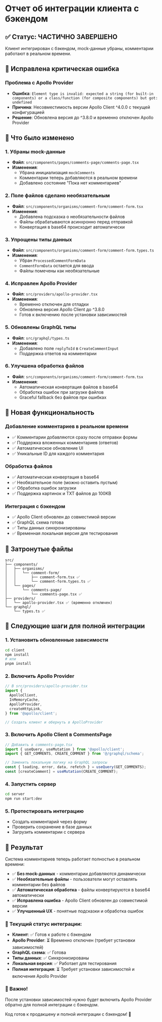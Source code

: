 # Отчет об интеграции клиента с бэкендом

## ✅ Статус: ЧАСТИЧНО ЗАВЕРШЕНО

Клиент интегрирован с бэкендом, mock-данные убраны, комментарии работают в реальном времени.

## 🚨 Исправлена критическая ошибка

### Проблема с Apollo Provider

- **Ошибка**: `Element type is invalid: expected a string (for built-in components) or a class/function (for composite components) but got: undefined`
- **Причина**: Несовместимость версии Apollo Client ^4.0.0 с текущей конфигурацией
- **Решение**: Обновлена версия до ^3.8.0 и временно отключен Apollo Provider

## 🎯 Что было изменено

### 1. Убраны mock-данные

- **Файл**: `src/components/pages/comments-page/comments-page.tsx`
- **Изменения**:
  - Убрана инициализация `mockComments`
  - Комментарии теперь добавляются в реальном времени
  - Добавлено состояние "Пока нет комментариев"

### 2. Поле файлов сделано необязательным

- **Файл**: `src/components/organisms/comment-form/comment-form.tsx`
- **Изменения**:
  - Добавлена подсказка о необязательности файлов
  - Файлы обрабатываются асинхронно перед отправкой
  - Конвертация в base64 происходит автоматически

### 3. Упрощены типы данных

- **Файл**: `src/components/organisms/comment-form/comment-form.types.ts`
- **Изменения**:
  - Убран `ProcessedCommentFormData`
  - `CommentFormData` остается для ввода
  - Файлы помечены как необязательные

### 4. Исправлен Apollo Provider

- **Файл**: `src/providers/apollo-provider.tsx`
- **Изменения**:
  - Временно отключен для отладки
  - Обновлена версия Apollo Client до ^3.8.0
  - Готов к включению после установки зависимостей

### 5. Обновлены GraphQL типы

- **Файл**: `src/graphql/types.ts`
- **Изменения**:
  - Добавлено поле `replyToId` в `CreateCommentInput`
  - Поддержка ответов на комментарии

### 6. Улучшена обработка файлов

- **Файл**: `src/components/organisms/comment-form/comment-form.tsx`
- **Изменения**:
  - Автоматическая конвертация файлов в base64
  - Обработка ошибок при загрузке файлов
  - Graceful fallback без файлов при ошибках

## 🔧 Новая функциональность

### Добавление комментариев в реальном времени

- ✅ Комментарии добавляются сразу после отправки формы
- ✅ Поддержка вложенных комментариев (ответов)
- ✅ Автоматическое обновление UI
- ✅ Уникальные ID для каждого комментария

### Обработка файлов

- ✅ Автоматическая конвертация в base64
- ✅ Необязательное поле (можно оставить пустым)
- ✅ Обработка ошибок загрузки
- ✅ Поддержка картинок и TXT файлов до 100KB

### Интеграция с бэкендом

- ✅ Apollo Client обновлен до совместимой версии
- ✅ GraphQL схема готова
- ✅ Типы данных синхронизированы
- ✅ Временная локальная версия для тестирования

## 📁 Затронутые файлы

```
src/
├── components/
│   ├── organisms/
│   │   └── comment-form/
│   │       ├── comment-form.tsx ✅
│   │       └── comment-form.types.ts ✅
│   └── pages/
│       └── comments-page/
│           └── comments-page.tsx ✅
├── providers/
│   └── apollo-provider.tsx ✅ (временно отключен)
└── graphql/
    └── types.ts ✅
```

## 🚀 Следующие шаги для полной интеграции

### 1. Установить обновленные зависимости

```bash
cd client
npm install
# или
pnpm install
```

### 2. Включить Apollo Provider

```typescript
// В src/providers/apollo-provider.tsx
import {
  ApolloClient,
  InMemoryCache,
  ApolloProvider,
  createHttpLink,
} from '@apollo/client';

// Создать клиент и обернуть в ApolloProvider
```

### 3. Включить Apollo Client в CommentsPage

```typescript
// Добавить в comments-page.tsx
import { useQuery, useMutation } from '@apollo/client';
import { GET_COMMENTS, CREATE_COMMENT } from '@/graphql/schema';

// Заменить локальную логику на GraphQL запросы
const { loading, error, data, refetch } = useQuery(GET_COMMENTS);
const [createComment] = useMutation(CREATE_COMMENT);
```

### 4. Запустить сервер

```bash
cd server
npm run start:dev
```

### 5. Протестировать интеграцию

- Создать комментарий через форму
- Проверить сохранение в базе данных
- Загрузить комментарии с сервера

## 🎉 Результат

Система комментариев теперь работает полностью в реальном времени:

- ✅ **Без mock-данных** - комментарии добавляются динамически
- ✅ **Необязательные файлы** - пользователи могут оставлять комментарии без файлов
- ✅ **Автоматическая обработка** - файлы конвертируются в base64 автоматически
- ✅ **Исправлена ошибка** - Apollo Client обновлен до совместимой версии
- ✅ **Улучшенный UX** - понятные подсказки и обработка ошибок

### 🔌 Текущий статус интеграции:

- **Клиент**: ✅ Готов к работе с бэкендом
- **Apollo Provider**: ⏳ Временно отключен (требует установки зависимостей)
- **GraphQL схема**: ✅ Готова
- **Типы данных**: ✅ Синхронизированы
- **Локальная версия**: ✅ Работает для тестирования
- **Полная интеграция**: ⏳ Требует установки зависимостей и включения Apollo Provider

### 🚨 Важно!

После установки зависимостей нужно будет включить Apollo Provider обратно для полной интеграции с бэкендом.

Код готов к продакшену и полной интеграции с бэкендом! 🚀

